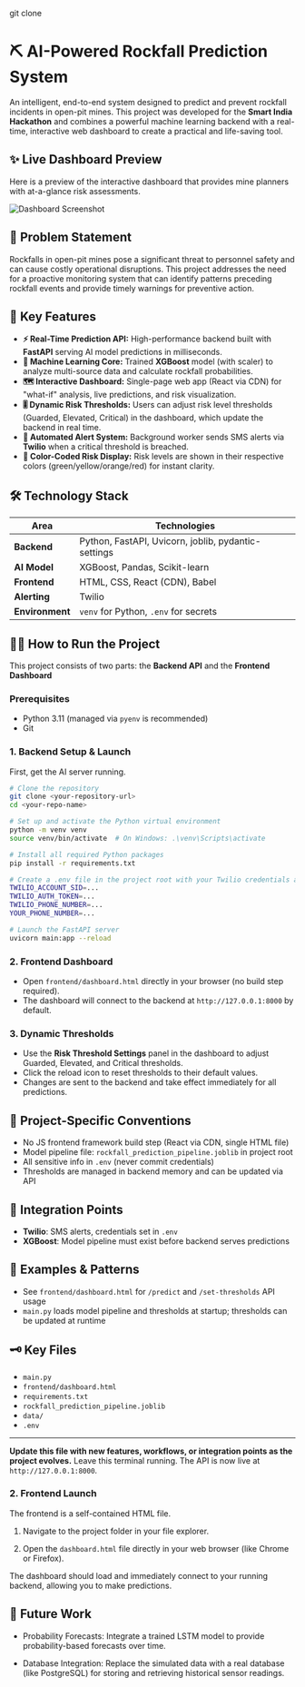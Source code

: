 git clone <your-repository-url>

# ⛏️ AI-Powered Rockfall Prediction System

An intelligent, end-to-end system designed to predict and prevent rockfall incidents in open-pit mines. This project was developed for the **Smart India Hackathon** and combines a powerful machine learning backend with a real-time, interactive web dashboard to create a practical and life-saving tool.

## ✨ Live Dashboard Preview

Here is a preview of the interactive dashboard that provides mine planners with at-a-glance risk assessments.

![Dashboard Screenshot](https://github.com/jadenisaac2005/rockfall-prediction-sih25/blob/fc7b38049efff57c5008c23ff8405bac36c3ea3a/media/Dashboard%20Screenshot.jpg)

## 🎯 Problem Statement

Rockfalls in open-pit mines pose a significant threat to personnel safety and can cause costly operational disruptions. This project addresses the need for a proactive monitoring system that can identify patterns preceding rockfall events and provide timely warnings for preventive action.

## 🚀 Key Features

- **⚡ Real-Time Prediction API:** High-performance backend built with **FastAPI** serving AI model predictions in milliseconds.
- **🧠 Machine Learning Core:** Trained **XGBoost** model (with scaler) to analyze multi-source data and calculate rockfall probabilities.
- **🗺️ Interactive Dashboard:** Single-page web app (React via CDN) for "what-if" analysis, live predictions, and risk visualization.
- **🎚️ Dynamic Risk Thresholds:** Users can adjust risk level thresholds (Guarded, Elevated, Critical) in the dashboard, which update the backend in real time.
- **📲 Automated Alert System:** Background worker sends SMS alerts via **Twilio** when a critical threshold is breached.
- **🎨 Color-Coded Risk Display:** Risk levels are shown in their respective colors (green/yellow/orange/red) for instant clarity.

## 🛠️ Technology Stack

| Area          | Technologies                                       |
| ------------- | -------------------------------------------------- |
| **Backend**   | Python, FastAPI, Uvicorn, joblib, pydantic-settings|
| **AI Model**  | XGBoost, Pandas, Scikit-learn                      |
| **Frontend**  | HTML, CSS, React (CDN), Babel                      |
| **Alerting**  | Twilio                                             |
| **Environment** | `venv` for Python, `.env` for secrets             |

## 🏃‍♀️ How to Run the Project

This project consists of two parts: the **Backend API** and the **Frontend Dashboard**

### Prerequisites

- Python 3.11 (managed via `pyenv` is recommended)
- Git

### 1. Backend Setup & Launch

First, get the AI server running.

```bash
# Clone the repository
git clone <your-repository-url>
cd <your-repo-name>

# Set up and activate the Python virtual environment
python -m venv venv
source venv/bin/activate  # On Windows: .\venv\Scripts\activate

# Install all required Python packages
pip install -r requirements.txt

# Create a .env file in the project root with your Twilio credentials and phone numbers:
TWILIO_ACCOUNT_SID=...
TWILIO_AUTH_TOKEN=...
TWILIO_PHONE_NUMBER=...
YOUR_PHONE_NUMBER=...

# Launch the FastAPI server
uvicorn main:app --reload
```

### 2. Frontend Dashboard

- Open `frontend/dashboard.html` directly in your browser (no build step required).
- The dashboard will connect to the backend at `http://127.0.0.1:8000` by default.

### 3. Dynamic Thresholds

- Use the **Risk Threshold Settings** panel in the dashboard to adjust Guarded, Elevated, and Critical thresholds.
- Click the reload icon to reset thresholds to their default values.
- Changes are sent to the backend and take effect immediately for all predictions.

## 📏 Project-Specific Conventions

- No JS frontend framework build step (React via CDN, single HTML file)
- Model pipeline file: `rockfall_prediction_pipeline.joblib` in project root
- All sensitive info in `.env` (never commit credentials)
- Thresholds are managed in backend memory and can be updated via API

## 🔗 Integration Points

- **Twilio**: SMS alerts, credentials set in `.env`
- **XGBoost**: Model pipeline must exist before backend serves predictions

## 🧩 Examples & Patterns

- See `frontend/dashboard.html` for `/predict` and `/set-thresholds` API usage
- `main.py` loads model pipeline and thresholds at startup; thresholds can be updated at runtime

## 🗝️ Key Files

- `main.py`
- `frontend/dashboard.html`
- `requirements.txt`
- `rockfall_prediction_pipeline.joblib`
- `data/`
- `.env`

---

**Update this file with new features, workflows, or integration points as the project evolves.**
Leave this terminal running. The API is now live at `http://127.0.0.1:8000`.

### 2. Frontend Launch

The frontend is a self-contained HTML file.

1. Navigate to the project folder in your file explorer.

2. Open the `dashboard.html` file directly in your web browser (like Chrome or Firefox).

The dashboard should load and immediately connect to your running backend, allowing you to make predictions.

## 🔮 Future Work

* Probability Forecasts: Integrate a trained LSTM model to provide probability-based forecasts over time.

* Database Integration: Replace the simulated data with a real database (like PostgreSQL) for storing and retrieving historical sensor readings.
